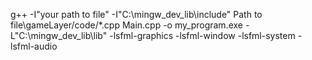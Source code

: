 g++ -I"your path to file" -I"C:\mingw_dev_lib\include" Path to file\gameLayer/code/*.cpp Main.cpp -o my_program.exe -L"C:\mingw_dev_lib\lib" -lsfml-graphics -lsfml-window -lsfml-system -lsfml-audio
